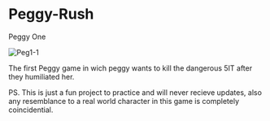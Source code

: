 # Peggy-Rush
Peggy One

![Peg1-1](https://user-images.githubusercontent.com/71385738/206409983-23191718-a760-464e-83d9-7fac2a28b42b.jpg)


The first Peggy game in wich peggy wants to kill the dangerous 5IT after they humiliated her.

PS. This is just a fun project to practice and will never recieve updates, also any resemblance to a real world character in this game is completely coincidential.
